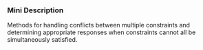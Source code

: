 ### Mini Description

Methods for handling conflicts between multiple constraints and determining appropriate responses when constraints cannot all be simultaneously satisfied.

